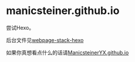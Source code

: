 # manicsteiner.github.io
尝试Hexo。

后台文件见[webpage-stack-hexo](https://github.com/Manicsteiner/webpage-stack-hexo)

如果你真想看点什么的话请[ManicsteinerYX.github.io](https://ManicsteinerYX.github.io)
